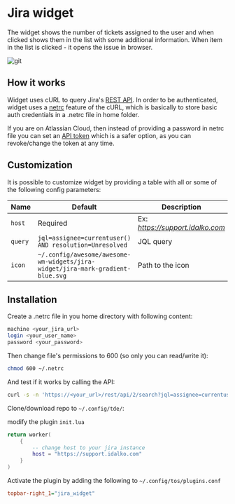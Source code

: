 # Jira widget

The widget shows the number of tickets assigned to the user and when clicked shows them in the list with some additional information. When item in the list is clicked - it opens the issue in browser.

![git](./out.gif)

## How it works

Widget uses cURL to query Jira's [REST API](https://developer.atlassian.com/server/jira/platform/rest-apis/). In order to be authenticated, widget uses a [netrc](https://ec.haxx.se/usingcurl/usingcurl-netrc) feature of the cURL, which is basically to store basic auth credentials in a .netrc file in home folder.

If you are on Atlassian Cloud, then instead of providing a password in netrc file you can set an [API token](https://confluence.atlassian.com/cloud/api-tokens-938839638.html) which is a safer option, as you can revoke/change the token at any time.

## Customization

It is possible to customize widget by providing a table with all or some of the following config parameters:

| Name    | Default                                                                        | Description                      |
| ------- | ------------------------------------------------------------------------------ | -------------------------------- |
| `host`  | Required                                                                       | Ex: _https://support.idalko.com_ |
| `query` | `jql=assignee=currentuser() AND resolution=Unresolved`                         | JQL query                        |
| `icon`  | `~/.config/awesome/awesome-wm-widgets/jira-widget/jira-mark-gradient-blue.svg` | Path to the icon                 |

## Installation

Create a .netrc file in you home directory with following content:

```bash
machine <your_jira_url>
login <your_user_name>
password <your_password>
```

Then change file's permissions to 600 (so only you can read/write it):

```bash
chmod 600 ~/.netrc
```

And test if it works by calling the API:

```bash
curl -s -n 'https://<your_url>/rest/api/2/search?jql=assignee=currentuser()+AND+resolution=Unresolved'
```

Clone/download repo to `~/.config/tde/`:

modify the plugin `init.lua`

```lua
return worker(
    {
		-- change host to your jira instance
        host = "https://support.idalko.com"
    }
)
```

Activate the plugin by adding the following to `~/.config/tos/plugins.conf`

```ini
topbar-right_1="jira_widget"
```
